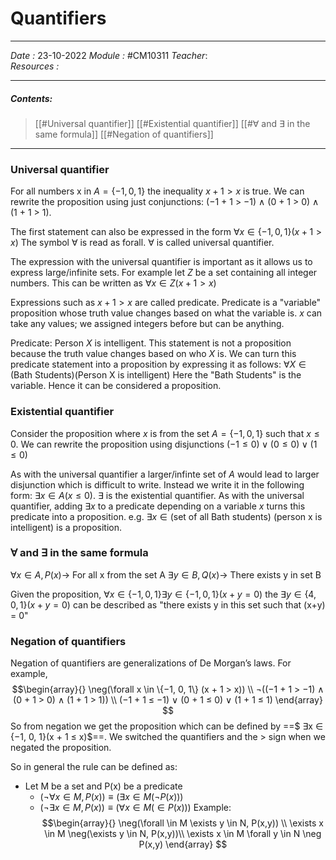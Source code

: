 # Quantifiers
---
*Date :*  23-10-2022 
*Module :* #CM10311 
*Teacher*:  
*Resources :*

---
##### Contents: 
> [[#Universal quantifier]]
> [[#Existential quantifier]]
> [[#∀ and ∃ in the same formula]]
> [[#Negation of quantifiers]] 
--- 

### Universal quantifier

For all numbers x in $A = \{-1, 0, 1 \}$ the inequality $x+1>x$ is true. 
We can rewrite the proposition using just conjunctions: (−1 + 1 > −1) ∧ (0 + 1 > 0) ∧ (1 + 1 > 1).

The first statement can also be expressed in the form $∀x ∈ \{−1, 0, 1\}(x + 1 > x)$
The symbol $\forall$ is read as forall. $\forall$ is called universal quantifier. 

The expression with the universal quantifier is important as it allows us to express large/infinite sets. For example let $Z$ be a set containing all integer numbers. This can be written as $∀x ∈ Z(x + 1 > x)$ 

Expressions such as $x+1 > x$ are called predicate. Predicate  is a "variable" proposition whose truth value changes based on what the variable is. $x$ can take any values; we assigned integers before but can be anything. 

Predicate: Person $X$ is intelligent. This statement is not a proposition because the truth value changes based on who $X$ is. We can turn this predicate statement into a proposition by expressing it as follows: 
	$\forall X \in (\text{Bath Students})\text{(Person X is intelligent)}$
	Here the "Bath Students" is the variable. Hence it can be considered a proposition.

### Existential quantifier
Consider the proposition where $x$ is from the set $A = \{-1,0,1\}$ such that $x\le0$. We can rewrite the proposition using disjunctions $(−1 ≤ 0) ∨ (0 ≤ 0) ∨ (1 ≤ 0)$ 

As with the universal quantifier a larger/infinte set of $A$ would lead to larger disjunction which is difficult to write. Instead we write it in the following form: $\exists x \in A(x \le 0)$. 
∃ is the existential quantifier. As with the universal quantifier, adding $∃x$ to a predicate depending on a variable $x$ turns this predicate into a proposition.
e.g. $∃x ∈ \text{(set of all Bath students) (person x is intelligent)}$ is a proposition. 


### ∀ and ∃ in the same formula

$\forall x \in A, P(x) \rightarrow$ For all x from the set A 
$\exists y \in B, Q(x) \rightarrow$ There exists y in set B 

Given the proposition, $\forall x \in\{-1,0,1\} \exists y \in \{-1,0,1\}(x+y=0)$ the $\exists y \in \{4,0,1\}(x+y=0)$  can be described as "there exists y in this set such that (x+y) = 0"

### Negation of quantifiers
Negation of quantifiers are generalizations of De Morgan’s laws. For example,
$$\begin{array}{}
\neg(\forall x \in \{−1, 0, 1\} (x + 1 > x)) \\
¬((−1 + 1 > −1) ∧ (0 + 1 > 0) ∧ (1 + 1 > 1)) \\
(−1 + 1 ≤ −1) ∨ (0 + 1 ≤ 0) ∨ (1 + 1 ≤ 1)
\end{array}
$$
So from negation we get the proposition which can be defined by ==$ ∃x ∈ {−1, 0, 1}(x + 1 ≤ x)$==. 
We switched the quantifiers and the > sign when we negated the proposition. 

So in general the rule can be defined as:
- Let M be a set and P(x) be a predicate
	- $(\neg \forall x \in M, P(x)) \equiv (∃x \in M (\neg P(x)))$
	- $(\neg ∃x \in M, P(x)) \equiv (\forall x \in M (\in P(x)))$
Example: 
	$$\begin{array}{}
	\neg(\forall \in M \exists y \in N, P(x,y)) \\
	\exists x \in M \neg(\exists y \in N, P(x,y))\\
	\exists x \in M \forall y \in N \neg P(x,y)
	\end{array} $$
